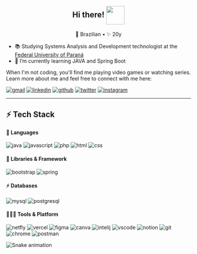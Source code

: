 <h2 align="center"> Hi there! <img  align="center" src="https://media.giphy.com/media/H8FP5CniGPbB4zFnRR/giphy.gif" width="50"></h2>
<p align="center">
  <span> 🔰 Brazilian</span>  •
  <span> ✨ 20y</span>  
</p>

<!-- <img align='right' src="https://media.giphy.com/media/M9gbBd9nbDrOTu1Mqx/giphy.gif" width="230"> -->


- 📚 Studying Systems Analysis and Development technologist at the <a href="https://www.ufpr.br/portalufpr/">Federal University of Paraná</a>
- 🌱 I’m currently learning JAVA and Spring Boot

When I'm not coding, you'll find me playing video games or watching series. Learn more about me and feel free to connect with me here:

 [![gmail](https://img.shields.io/badge/Gmail-D14836?style=for-the-badge&logo=gmail&logoColor=white)](mailto:diegoalvesdc12@gmail.com "diegoalvesdc12@gmail.com")
[![linkedin](https://img.shields.io/badge/LinkedIn-0077B5?style=for-the-badge&logo=linkedin&logoColor=white)](https://www.linkedin.com/in/diego-alves-5198671bb/ "Diego Alves")
[![github](https://img.shields.io/badge/GitHub-100000?style=for-the-badge&logo=github&logoColor=white)](https://github.com/diegodc1 "diegodc1")
[![twitter](https://img.shields.io/badge/Twitter-1DA1F2?style=for-the-badge&logo=twitter&logoColor=white)](https://twitter.com/diegodc1_ "diegodc1")
[![instagram](https://img.shields.io/badge/Instagram-E4405F?style=for-the-badge&logo=instagram&logoColor=white)](https://www.instagram.com/diegoadc_/ "diegodc_")


***

## ⚡ Tech Stack

#### 🚀 Languages

![java](https://img.shields.io/badge/Java-ED8B00?style=for-the-badge&logo=openjdk&logoColor=white)
![javascript](https://img.shields.io/badge/JavaScript-F7DF1E?style=for-the-badge&logo=JavaScript&logoColor=white)
![php](https://img.shields.io/badge/PHP-777BB4?style=for-the-badge&logo=php&logoColor=white)
![html](https://img.shields.io/badge/HTML5-E34F26?style=for-the-badge&logo=html5&logoColor=white)
![css](https://img.shields.io/badge/CSS3-1572B6?style=for-the-badge&logo=css3&logoColor=white)


#### 🧩 Libraries & Framework
![bootstrap](https://img.shields.io/badge/Bootstrap-563D7C?style=for-the-badge&logo=bootstrap&logoColor=white)
![spring](https://img.shields.io/badge/Spring-6DB33F?style=for-the-badge&logo=spring&logoColor=white)

#### ⚡ Databases
![mysql](https://img.shields.io/badge/MySQL-005C84?style=for-the-badge&logo=mysql&logoColor=white)
![postgresql](https://img.shields.io/badge/PostgreSQL-316192?style=for-the-badge&logo=postgresql&logoColor=white)

#### 🧑🏻‍💻 Tools & Platform
![netfly](https://img.shields.io/badge/Netlify-00C7B7?style=for-the-badge&logo=netlify&logoColor=white)
![vercel](https://img.shields.io/badge/Vercel-000000?style=for-the-badge&logo=vercel&logoColor=white)
![figma](https://img.shields.io/badge/Figma-F24E1E?style=for-the-badge&logo=figma&logoColor=white)
![canva](https://img.shields.io/badge/Canva-%2300C4CC.svg?&style=for-the-badge&logo=Canva&logoColor=white)
![intelij](https://img.shields.io/badge/IntelliJ_IDEA-000000.svg?style=for-the-badge&logo=intellij-idea&logoColor=white)
![vscode](https://img.shields.io/badge/Visual_Studio_Code-0078D4?style=for-the-badge&logo=visual%20studio%20code&logoColor=white)
![notion](https://img.shields.io/badge/Notion-000000?style=for-the-badge&logo=notion&logoColor=white)
![git](https://img.shields.io/badge/GIT-E44C30?style=for-the-badge&logo=git&logoColor=white)
![chrome](https://img.shields.io/badge/Google_chrome-4285F4?style=for-the-badge&logo=Google-chrome&logoColor=white)
![postman](https://img.shields.io/badge/Postman-FF6C37?style=for-the-badge&logo=postman&logoColor=white)
![]()










![Snake animation](https://github.com/diegodc1/diegodc1/blob/output/github-contribution-grid-snake.svg)
